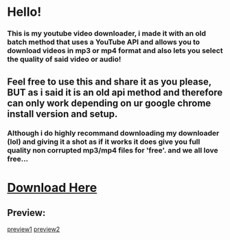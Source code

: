 # Hello!
### This is my youtube video downloader, i made it with an old batch method that uses a YouTube API and allows you to download videos in mp3 or mp4 format and also lets you select the quality of said video or audio!
## Feel free to use this and share it as you please, BUT as i said it is an old api method and therefore can only work depending on ur google chrome install version and setup.
### Although i do highly recommand downloading my downloader (lol) and giving it a shot as if it works it does give you full quality non corrupted mp3/mp4 files for 'free'. and we all love free...

# [Download Here](https://drive.google.com/drive/folders/1sWzBJsDYeGc7fUEHlmvBTf66_v1ZMhMo?usp=sharing)

## Preview:

[preview1]()
[preview2]()
